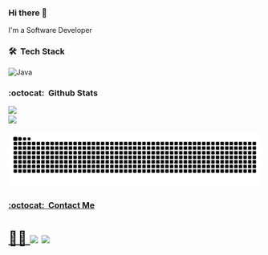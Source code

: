 ### Hi there 👋

I'm a Software Developer 

### 🛠 &nbsp;Tech Stack
![Java](https://img.shields.io/badge/Java-ED8B00?style=for-the-badge&logo=java&logoColor=white)&nbsp;


### :octocat: &nbsp;Github Stats

<div>
  <a href="https://github.com/IzzyGoal">
  <img max-width: 100% src="https://github-readme-stats.vercel.app/api?username=IzzyGoal&show_icons=true&theme=dracula&include_all_commits=true&count_private=true"/>
    </br>
  <img max-width: 100% src="https://github-readme-stats.vercel.app/api/top-langs/?username=IzzyGoal&&layout=compact&hide=shell&theme=dracula"/>
</div>
  
 ![Snake animation](https://github.com/wallanpsantos/wallanpsantos/blob/output/github-contribution-grid-snake.svg)
  
### :octocat: &nbsp;Contact Me
# 🤝🏻  <a href="https://www.linkedin.com/in/gabriel-silva-lima-0a2b7a188/" target="_blank"><img src="https://img.shields.io/badge/-LinkedIn-%230077B5?style=for-the-badge&logo=linkedin&logoColor=white" target="_blank"></a> <a href="https://www.gmail.com/" target="gabriel.osilvalima@gmail.com"><img src="https://img.shields.io/badge/Gmail-D14836?style=for-the-badge&logo=gmail&logoColor=white" target="_blank"></a> 
